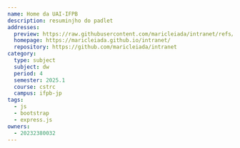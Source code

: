 ```yaml
---
name: Home da UAI-IFPB
description: resuminjho do padlet
addresses:
  preview: https://raw.githubusercontent.com/maricleiada/intranet/refs/heads/main/Preview.png
  homepage: https://maricleiada.github.io/intranet/
  repository: https://github.com/maricleiada/intranet
category:
  type: subject
  subject: dw
  period: 4
  semester: 2025.1
  course: cstrc
  campus: ifpb-jp
tags:
  - js
  - bootstrap
  - express.js
owners:
  - 20232380032
---
```

